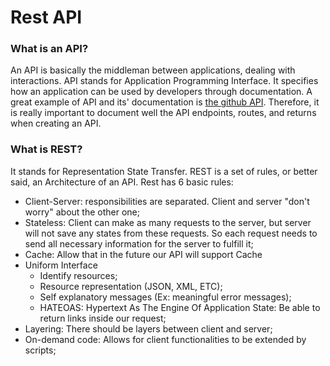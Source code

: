 # Rest API

### What is an API?
An API is basically the middleman between applications, dealing with interactions. API stands for Application Programming Interface. It specifies how an application can be used by developers through documentation. A great example of API and its' documentation is [the github API](https://docs.github.com/en/rest/repos). Therefore, it is really important to document well the API endpoints, routes, and returns when creating an API.

### What is REST?
It stands for Representation State Transfer. REST is a set of rules, or better said, an Architecture of an API.
Rest has 6 basic rules:
- Client-Server: responsibilities are separated. Client and server "don't worry" about the other one;
- Stateless: Client can make as many requests to the server, but server will not save any states from these requests. So each request needs to send all necessary information for the server to fulfill it;
- Cache: Allow that in the future our API will support Cache
- Uniform Interface
  - Identify resources;
  - Resource representation (JSON, XML, ETC);
  - Self explanatory messages (Ex: meaningful error messages);
  - HATEOAS: Hypertext As The Engine Of Application State: Be able to return links inside our request;
- Layering: There should be layers between client and server;
- On-demand code: Allows for client functionalities to be extended by scripts;
